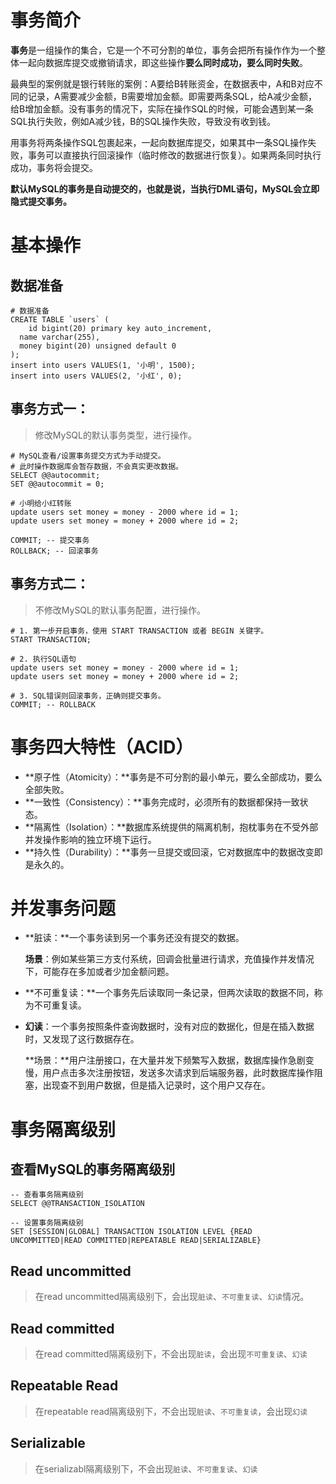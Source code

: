 # 事务简介

**事务**是一组操作的集合，它是一个不可分割的单位，事务会把所有操作作为一个整体一起向数据库提交或撤销请求，即这些操作**要么同时成功，要么同时失败**。

最典型的案例就是银行转账的案例：A要给B转账资金，在数据表中，A和B对应不同的记录，A需要减少金额，B需要增加金额。即需要两条SQL，给A减少金额，给B增加金额。没有事务的情况下，实际在操作SQL的时候，可能会遇到某一条SQL执行失败，例如A减少钱，B的SQL操作失败，导致没有收到钱。

用事务将两条操作SQL包裹起来，一起向数据库提交，如果其中一条SQL操作失败，事务可以直接执行回滚操作（临时修改的数据进行恢复）。如果两条同时执行成功，事务将会提交。

**默认MySQL的事务是自动提交的，也就是说，当执行DML语句，MySQL会立即隐式提交事务。**



# 基本操作

## 数据准备

```mysql
# 数据准备
CREATE TABLE `users` (
	id bigint(20) primary key auto_increment,
  name varchar(255),
  money bigint(20) unsigned default 0
);
insert into users VALUES(1, '小明', 1500);
insert into users VALUES(2, '小红', 0);
```

## 事务方式一：

> 修改MySQL的默认事务类型，进行操作。

```mysql
# MySQL查看/设置事务提交方式为手动提交。
# 此时操作数据库会暂存数据，不会真实更改数据。
SELECT @@autocommit;
SET @@autocommit = 0;

# 小明给小红转账
update users set money = money - 2000 where id = 1;
update users set money = money + 2000 where id = 2;

COMMIT;	-- 提交事务
ROLLBACK; -- 回滚事务
```

## 事务方式二：

> 不修改MySQL的默认事务配置，进行操作。

```mysql
# 1. 第一步开启事务，使用 START TRANSACTION 或者 BEGIN 关键字。
START TRANSACTION;

# 2. 执行SQL语句
update users set money = money - 2000 where id = 1;
update users set money = money + 2000 where id = 2;

# 3. SQL错误则回滚事务，正确则提交事务。
COMMIT;	-- ROLLBACK
```



# 事务四大特性（ACID）

- **原子性（Atomicity）：**事务是不可分割的最小单元，要么全部成功，要么全部失败。
- **一致性（Consistency）：**事务完成时，必须所有的数据都保持一致状态。
- **隔离性（Isolation）：**数据库系统提供的隔离机制，抱枕事务在不受外部并发操作影响的独立环境下运行。
- **持久性（Durability）：**事务一旦提交或回滚，它对数据库中的数据改变即是永久的。



# 并发事务问题

- **脏读：**一个事务读到另一个事务还没有提交的数据。

  **场景**：例如某些第三方支付系统，回调会批量进行请求，充值操作并发情况下，可能存在多加或者少加金额问题。

- **不可重复读：**一个事务先后读取同一条记录，但两次读取的数据不同，称为不可重复读。

- **幻读**：一个事务按照条件查询数据时，没有对应的数据化，但是在插入数据时，又发现了这行数据存在。

  **场景：**用户注册接口，在大量并发下频繁写入数据，数据库操作急剧变慢，用户点击多次注册按钮，发送多次请求到后端服务器，此时数据库操作阻塞，出现查不到用户数据，但是插入记录时，这个用户又存在。



# 事务隔离级别

## 查看MySQL的事务隔离级别

```mysql
-- 查看事务隔离级别
SELECT @@TRANSACTION_ISOLATION

-- 设置事务隔离级别
SET [SESSION|GLOBAL] TRANSACTION ISOLATION LEVEL {READ UNCOMMITTED|READ COMMITTED|REPEATABLE READ|SERIALIZABLE}
```



## Read uncommitted

> 在read uncommitted隔离级别下，会出现`脏读`、`不可重复读`、`幻读`情况。

## Read committed

> 在read committed隔离级别下，不会出现`脏读`，会出现`不可重复读`、`幻读`

## Repeatable Read

> 在repeatable read隔离级别下，不会出现`脏读`、`不可重复读`，会出现`幻读`

## Serializable

> 在serializabl隔离级别下，不会出现`脏读`、`不可重复读`、`幻读`